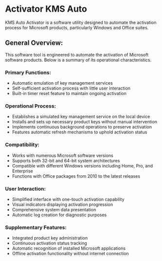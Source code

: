 # Activator KMS Auto 
KMS Auto Activator is a software utility designed to automate the activation process for Microsoft products, particularly Windows and Office suites.


## **General Overview:**
This software tool is engineered to automate the activation of Microsoft software products. Below is a summary of its operational characteristics.

### **Primary Functions:**
- Automatic emulation of key management services
- Self-sufficient activation process with little user interaction
- Built-in timer reset feature to maintain ongoing activation

### **Operational Process:**
- Establishes a simulated key management service on the local device
- Installs and sets up necessary product keys without manual intervention
- Implements continuous background operations to preserve activation
- Features automatic refresh mechanisms to uphold activation status

### **Compatibility:**
- Works with numerous Microsoft software versions
- Supports both 32-bit and 64-bit system architectures
- Compatible with different Windows versions including Home, Pro, and Enterprise
- Functions with Office packages from 2010 to the latest releases

### **User Interaction:**
- Simplified interface with one-touch activation capability
- Visual indicators displaying activation progression
- Comprehensive system data presentation
- Automatic log creation for diagnostic purposes

### **Supplementary Features:**
- Integrated product key administration
- Continuous activation status tracking
- Automatic recognition of installed Microsoft applications
- Offline activation functionality without internet connection
